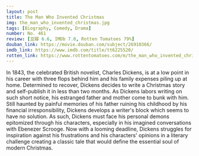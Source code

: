```yaml
---
layout: post 
title: The Man Who Invented Christmas
img: the_man_who_invented_christmas.jpg
tags: [Biography, Comedy, Drama]
number: No. 461
review: [豆瓣 6.6, IMDb 7.0, Rotten Tomatoes 79%]
douban_link: https://movie.douban.com/subject/26910366/
imdb_link: https://www.imdb.com/title/tt6225520/
rotten_link: https://www.rottentomatoes.com/m/the_man_who_invented_christmas
---
```


In 1843, the celebrated British novelist, Charles Dickens, is at a low point in his career with three flops behind him and his family expenses piling up at home. Determined to recover, Dickens decides to write a Christmas story and self-publish it in less than two months. As Dickens labors writing on such short notice, his estranged father and mother come to bunk with him. Still haunted by painful memories of his father ruining his childhood by his financial irresponsibility, Dickens develops a writer's block which seems to have no solution. As such, Dickens must face his personal demons epitomized through his characters, especially in his imagined conversations with Ebenezer Scrooge. Now with a looming deadline, Dickens struggles for inspiration against his frustrations and his characters' opinions in a literary challenge creating a classic tale that would define the essential soul of modern Christmas.